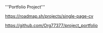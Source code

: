 '''Portfolio Project'''

https://roadmap.sh/projects/single-page-cv

https://github.com/Org77377/project_portfolio
